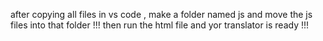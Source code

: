 after copying all files in vs code , make a folder named js and move the js files into that folder !!!
then run the html file and yor translator is ready !!!
